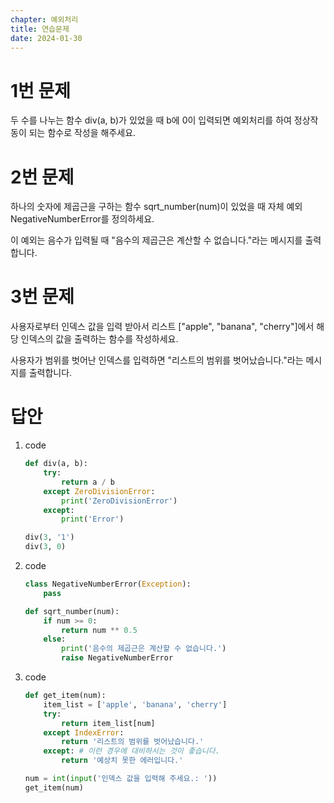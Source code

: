 ```yaml
---
chapter: 예외처리
title: 연습문제
date: 2024-01-30
---
```


# 1번 문제

두 수를 나누는 함수 div(a, b)가 있었을 때 b에 0이 입력되면 예외처리를 하여 정상작동이 되는 함수로 작성을 해주세요.

# 2번 문제

하나의 숫자에 제곱근을 구하는 함수 sqrt_number(num)이 있었을 때 자체 예외 NegativeNumberError를 정의하세요.

이 예외는 음수가 입력될 때 "음수의 제곱근은 계산할 수 없습니다."라는 메시지를 출력합니다.

# 3번 문제

사용자로부터 인덱스 값을 입력 받아서 리스트 ["apple", "banana", "cherry"]에서 해당 인덱스의 값을 출력하는 함수를 작성하세요.

사용자가 범위를 벗어난 인덱스를 입력하면 "리스트의 범위를 벗어났습니다."라는 메시지를 출력합니다.

# 답안

1. code

   ```python
   def div(a, b):
       try:
           return a / b
       except ZeroDivisionError:
           print('ZeroDivisionError')
       except:
           print('Error')

   div(3, '1')
   div(3, 0)
   ```

2. code

   ```python
   class NegativeNumberError(Exception):
       pass

   def sqrt_number(num):
       if num >= 0:
           return num ** 0.5
       else:
           print('음수의 제곱근은 계산할 수 없습니다.')
           raise NegativeNumberError
   ```

3. code

   ```python
   def get_item(num):
       item_list = ['apple', 'banana', 'cherry']
       try:
           return item_list[num]
       except IndexError:
           return '리스트의 범위를 벗어났습니다.'
       except: # 이런 경우에 대비하시는 것이 좋습니다.
           return '예상치 못한 에러입니다.'

   num = int(input('인덱스 값을 입력해 주세요.: '))
   get_item(num)
   ```
